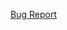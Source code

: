 [Bug Report](https://raw.githubusercontent.com/reobin/vimcolorschemes/main/.github/ISSUE_TEMPLATE/bug_report.md ":include")
